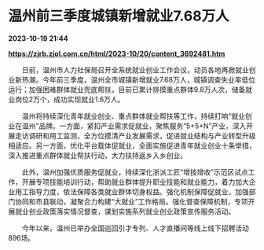 # 温州前三季度城镇新增就业7.68万人

**2023-10-19 21:44**

**https://zjrb.zjol.com.cn/html/2023-10/20/content_3692481.htm**

　　日前，温州市人力社保局召开全系统就业创业工作会议，动员各地再掀就业创业新热潮。今年前三季度，温州全市城镇新增就业7.68万人，城镇调查失业率低位运行；加强困难群体就业兜底帮扶，目前已累计排摸重点群体9.8万人次，储备就业岗位2万个，成功实现就业1.6万人。

　　温州将持续深化青年就业创业、重点群体就业帮扶等工作，持续打响“就业创业在温州”品牌。一方面，紧扣产业需求促就业，聚焦服务“5+5+N”产业，深入开展走访调研和用工监测，全方位摸清产业发展需求，促进就业结构与产业转型升级相适应。另一方面，优化平台载体促就业，全面实施促进青年就业创业十条举措，深入推进重点群体就业帮扶行动，大力扶持返乡入乡创业。

　　此外，温州加强优质服务促就业，持续深化浙派工匠“增技增收”示范区试点工作，开展专项技能培训行动，帮助就业群体提升职业技能和就业能力，着力加大企业用工指导力度，依法保障各类就业群体切身权益。强化机制保障促就业，加强部门协同和市县联动，凝聚合力构建“大就业”工作格局。强化督查保障机制，专项开展就业创业政策落实情况督查，谋划实施系列就业创业政策宣传服务活动。

　　今年以来，温州已举办全国巡回引才专列、人才直播间等线上线下招聘活动896场。